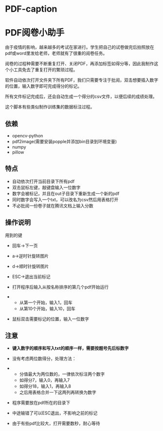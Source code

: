 # PDF-caption

# PDF阅卷小助手

由于疫情的影响，越来越多的考试在家进行。学生把自己的试卷做完后拍照放在pdf或word里发给老师，老师就有了很重的阅卷任务。

阅卷的过程种需要不断重复打开、关闭PDF，再添加标签如得分等，因此我制作这个小工具免去了重复打开的繁琐过程。

软件自动依次打开文件夹下所有PDF，我们只需要专注于批阅，双击想要插入数字的位置，输入数字即可完成得分的标记。

所有文件标记完成后，还会自动生成一个得分的csv文件，以便后续的成绩处理。

这个脚本有些类似制作训练集的数据标注过程。

## 依赖

- opencv-python
- pdf2image(需要安装popple并添加bin目录到环境变量)
- numpy
- pillow

## 特点

- 自动依次打开当前目录下所有pdf
- 双击鼠标左键，敲键盘输入一位数字
- 数字会被标记，并且在out子目录下重新生成一个新的pdf
- 同时数字会写入一个txt，可以改名为csv然后用表格打开
- 不必批阅一份卷子就在腾讯文档上输入分数

## 操作说明

用到的键

- 回车->下一页
- a->逆时针旋转图片
- d->顺时针旋转图片
- ESC->退出当前标记

- 打开程序后输入从按名称排序的第几个pdf开始运行

- - 从第一个开始，输入1，回车
  - 从第10个开始，输入10，回车

- 鼠标双击需要标记的位置，输入一位数字

## 注意

- **键入数字的顺序和写入txt的顺序一样，需要按题号先后标数字**

- 没有考虑两位数得分，处理方法：

- - 分值最大为两位数的，一律依次标注两个数字
  - 如得分7，输入0，再输入7
  - 如得分18，输入1，再输入8
  - 之后用表格合并一下这两列再转换为数字

- 程序需要放在pdf所在的目录下
- 中途输错了可以ESC退出，不影响之前的标记

- 由于有些pdf比较大，打开需要数秒，耐心等待
